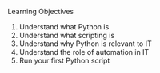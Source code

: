Learning Objectives
1. Understand what Python is
2. Understand what scripting is
3. Understand why Python is relevant to IT
4. Understand the role of automation in IT
5. Run your first Python script
